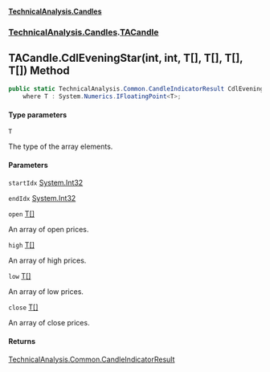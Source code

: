 #### [TechnicalAnalysis.Candles](TechnicalAnalysis.Candles.md 'TechnicalAnalysis.Candles')
### [TechnicalAnalysis.Candles](TechnicalAnalysis.Candles.md#TechnicalAnalysis.Candles 'TechnicalAnalysis.Candles').[TACandle](TACandle.md 'TechnicalAnalysis.Candles.TACandle')

## TACandle.CdlEveningStar<T>(int, int, T[], T[], T[], T[]) Method

```csharp
public static TechnicalAnalysis.Common.CandleIndicatorResult CdlEveningStar<T>(int startIdx, int endIdx, T[] open, T[] high, T[] low, T[] close)
    where T : System.Numerics.IFloatingPoint<T>;
```
#### Type parameters

<a name='TechnicalAnalysis.Candles.TACandle.CdlEveningStar_T_(int,int,T[],T[],T[],T[]).T'></a>

`T`

The type of the array elements.
#### Parameters

<a name='TechnicalAnalysis.Candles.TACandle.CdlEveningStar_T_(int,int,T[],T[],T[],T[]).startIdx'></a>

`startIdx` [System.Int32](https://docs.microsoft.com/en-us/dotnet/api/System.Int32 'System.Int32')

<a name='TechnicalAnalysis.Candles.TACandle.CdlEveningStar_T_(int,int,T[],T[],T[],T[]).endIdx'></a>

`endIdx` [System.Int32](https://docs.microsoft.com/en-us/dotnet/api/System.Int32 'System.Int32')

<a name='TechnicalAnalysis.Candles.TACandle.CdlEveningStar_T_(int,int,T[],T[],T[],T[]).open'></a>

`open` [T](TACandle.CdlEveningStar_T_(int,int,T[],T[],T[],T[]).md#TechnicalAnalysis.Candles.TACandle.CdlEveningStar_T_(int,int,T[],T[],T[],T[]).T 'TechnicalAnalysis.Candles.TACandle.CdlEveningStar<T>(int, int, T[], T[], T[], T[]).T')[[]](https://docs.microsoft.com/en-us/dotnet/api/System.Array 'System.Array')

An array of open prices.

<a name='TechnicalAnalysis.Candles.TACandle.CdlEveningStar_T_(int,int,T[],T[],T[],T[]).high'></a>

`high` [T](TACandle.CdlEveningStar_T_(int,int,T[],T[],T[],T[]).md#TechnicalAnalysis.Candles.TACandle.CdlEveningStar_T_(int,int,T[],T[],T[],T[]).T 'TechnicalAnalysis.Candles.TACandle.CdlEveningStar<T>(int, int, T[], T[], T[], T[]).T')[[]](https://docs.microsoft.com/en-us/dotnet/api/System.Array 'System.Array')

An array of high prices.

<a name='TechnicalAnalysis.Candles.TACandle.CdlEveningStar_T_(int,int,T[],T[],T[],T[]).low'></a>

`low` [T](TACandle.CdlEveningStar_T_(int,int,T[],T[],T[],T[]).md#TechnicalAnalysis.Candles.TACandle.CdlEveningStar_T_(int,int,T[],T[],T[],T[]).T 'TechnicalAnalysis.Candles.TACandle.CdlEveningStar<T>(int, int, T[], T[], T[], T[]).T')[[]](https://docs.microsoft.com/en-us/dotnet/api/System.Array 'System.Array')

An array of low prices.

<a name='TechnicalAnalysis.Candles.TACandle.CdlEveningStar_T_(int,int,T[],T[],T[],T[]).close'></a>

`close` [T](TACandle.CdlEveningStar_T_(int,int,T[],T[],T[],T[]).md#TechnicalAnalysis.Candles.TACandle.CdlEveningStar_T_(int,int,T[],T[],T[],T[]).T 'TechnicalAnalysis.Candles.TACandle.CdlEveningStar<T>(int, int, T[], T[], T[], T[]).T')[[]](https://docs.microsoft.com/en-us/dotnet/api/System.Array 'System.Array')

An array of close prices.

#### Returns
[TechnicalAnalysis.Common.CandleIndicatorResult](https://docs.microsoft.com/en-us/dotnet/api/TechnicalAnalysis.Common.CandleIndicatorResult 'TechnicalAnalysis.Common.CandleIndicatorResult')